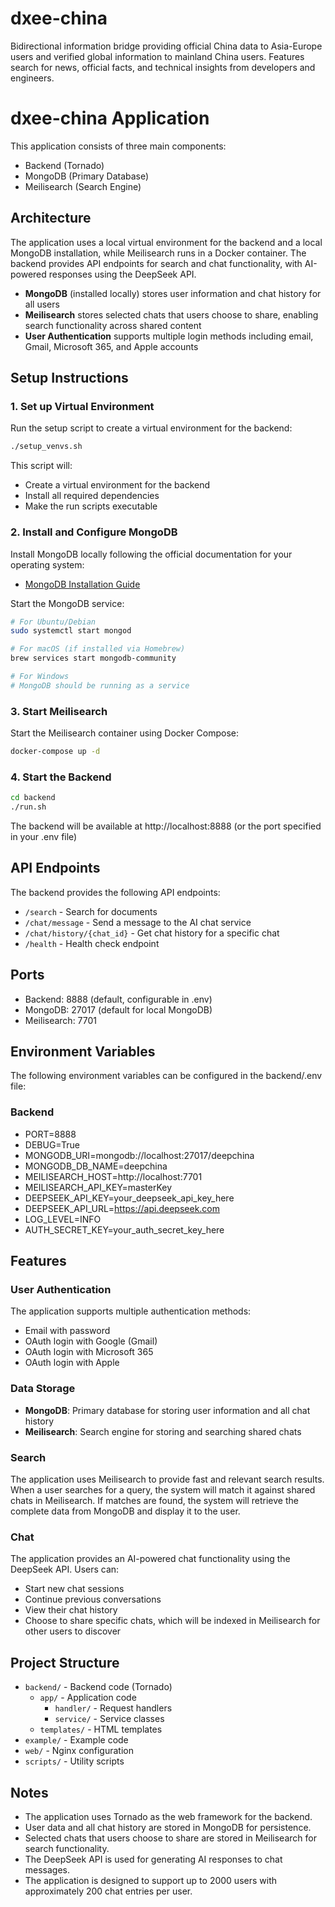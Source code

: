 # dxee-china
Bidirectional information bridge providing official China data to Asia-Europe users and verified global information to mainland China users. Features search for news, official facts, and technical insights from developers and engineers.

# dxee-china Application

This application consists of three main components:
- Backend (Tornado)
- MongoDB (Primary Database)
- Meilisearch (Search Engine)

## Architecture

The application uses a local virtual environment for the backend and a local MongoDB installation, while Meilisearch runs in a Docker container. The backend provides API endpoints for search and chat functionality, with AI-powered responses using the DeepSeek API.

- **MongoDB** (installed locally) stores user information and chat history for all users
- **Meilisearch** stores selected chats that users choose to share, enabling search functionality across shared content
- **User Authentication** supports multiple login methods including email, Gmail, Microsoft 365, and Apple accounts

## Setup Instructions

### 1. Set up Virtual Environment

Run the setup script to create a virtual environment for the backend:

```bash
./setup_venvs.sh
```

This script will:
- Create a virtual environment for the backend
- Install all required dependencies
- Make the run scripts executable

### 2. Install and Configure MongoDB

Install MongoDB locally following the official documentation for your operating system:
- [MongoDB Installation Guide](https://docs.mongodb.com/manual/installation/)

Start the MongoDB service:
```bash
# For Ubuntu/Debian
sudo systemctl start mongod

# For macOS (if installed via Homebrew)
brew services start mongodb-community

# For Windows
# MongoDB should be running as a service
```

### 3. Start Meilisearch

Start the Meilisearch container using Docker Compose:

```bash
docker-compose up -d
```

### 4. Start the Backend

```bash
cd backend
./run.sh
```

The backend will be available at http://localhost:8888 (or the port specified in your .env file)

## API Endpoints

The backend provides the following API endpoints:

- `/search` - Search for documents
- `/chat/message` - Send a message to the AI chat service
- `/chat/history/{chat_id}` - Get chat history for a specific chat
- `/health` - Health check endpoint

## Ports

- Backend: 8888 (default, configurable in .env)
- MongoDB: 27017 (default for local MongoDB)
- Meilisearch: 7701

## Environment Variables

The following environment variables can be configured in the backend/.env file:

### Backend
- PORT=8888
- DEBUG=True
- MONGODB_URI=mongodb://localhost:27017/deepchina
- MONGODB_DB_NAME=deepchina
- MEILISEARCH_HOST=http://localhost:7701
- MEILISEARCH_API_KEY=masterKey
- DEEPSEEK_API_KEY=your_deepseek_api_key_here
- DEEPSEEK_API_URL=https://api.deepseek.com
- LOG_LEVEL=INFO
- AUTH_SECRET_KEY=your_auth_secret_key_here

## Features

### User Authentication
The application supports multiple authentication methods:
- Email with password
- OAuth login with Google (Gmail)
- OAuth login with Microsoft 365
- OAuth login with Apple

### Data Storage
- **MongoDB**: Primary database for storing user information and all chat history
- **Meilisearch**: Search engine for storing and searching shared chats

### Search
The application uses Meilisearch to provide fast and relevant search results. When a user searches for a query, the system will match it against shared chats in Meilisearch. If matches are found, the system will retrieve the complete data from MongoDB and display it to the user.

### Chat
The application provides an AI-powered chat functionality using the DeepSeek API. Users can:
- Start new chat sessions
- Continue previous conversations
- View their chat history
- Choose to share specific chats, which will be indexed in Meilisearch for other users to discover

## Project Structure

- `backend/` - Backend code (Tornado)
  - `app/` - Application code
    - `handler/` - Request handlers
    - `service/` - Service classes
  - `templates/` - HTML templates
- `example/` - Example code
- `web/` - Nginx configuration
- `scripts/` - Utility scripts

## Notes

- The application uses Tornado as the web framework for the backend.
- User data and all chat history are stored in MongoDB for persistence.
- Selected chats that users choose to share are stored in Meilisearch for search functionality.
- The DeepSeek API is used for generating AI responses to chat messages.
- The application is designed to support up to 2000 users with approximately 200 chat entries per user.
